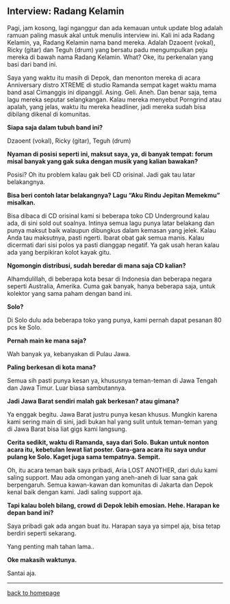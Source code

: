 ## Interview: Radang Kelamin

Pagi, jam kosong, lagi nganggur dan ada kemauan untuk update blog adalah ramuan paling masuk akal untuk menulis interview ini. Kali ini ada Radang Kelamin, ya, Radang Kelamin nama band mereka. Adalah Dzaoent (vokal), Ricky (gitar) dan Teguh (drum) yang bersatu padu mengumpulkan peju mereka di bawah nama Radang Kelamin. What? Oke, itu perkenalan yang basi dari band ini.

Saya yang waktu itu masih di Depok, dan menonton mereka di acara Anniversary distro XTREME di studio Ramanda sempat kaget waktu mama band asal Cimanggis ini dipanggil. Asing. Geli. Aneh. Dan benar saja, tema lagu mereka seputar selangkangan. Kalau mereka menyebut Porngrind atau apalah, yang jelas, waktu itu mereka headliner, jadi mereka sudah bisa dibilang dikenal di komunitas.

**Siapa saja dalam tubuh band ini?**

Dzaoent (vokal), Ricky (gitar), Teguh (drum)

**Nyaman di posisi seperti ini, maksut saya, ya, di banyak tempat: forum misal banyak yang  gak suka dengan musik yang kalian bawakan?**

Posisi? Oh itu problem kalau gak beli CD orisinal. Jadi gak tau latar belakangnya.

**Bisa beri contoh latar belakangnya? Lagu “Aku Rindu Jepitan Memekmu” misalkan.**

Bisa dibaca di CD orisinal kami si beberapa toko CD Underground kalau ada, di sini sold out soalnya. Intinya semua lagu punya latar belakang dan punya maksut baik walaupun dibungkus dalam kemasan yang jelek. Kalau Anda tau maksutnya, pasti ngerti. Ibarat obat gak semua manis. Kalau dicermati dari sisi polos ya pasti dianggap negatif. Ya gak usah heran kalau ada yang berpikiran kolot kayak gitu.

**Ngomongin distribusi, sudah beredar di mana saja CD kalian?**

Alhamdulillah, di beberapa kota besar di Indonesia dan beberapa negara seperti Australia, Amerika. Cuma gak banyak, hanya beberapa saja, untuk kolektor yang sama paham dengan band ini.

**Solo?**

Di Solo dulu ada beberapa toko yang punya, kami pernah dapat pesanan 80 pcs ke Solo.

**Pernah main ke mana saja?**

Wah banyak ya, kebanyakan di Pulau Jawa.

**Paling berkesan di kota mana?**

Semua sih pasti punya kesan ya, khususnya teman-teman di Jawa Tengah dan Jawa Timur. Luar biasa sambutannya.

**Jadi Jawa Barat sendiri malah gak berkesan? atau gimana?**

Ya enggak begitu. Jawa Barat justru punya kesan khusus. Mungkin karena kami sering main di sini, jadi bukan hal yang sulit untuk teman-teman yang di Jawa Barat bisa liat gigs kami langsung.

**Cerita sedikit, waktu di Ramanda, saya dari Solo. Bukan untuk nonton acara itu, kebetulan lewat liat poster. Gara-gara acara itu saya undur pulang ke Solo. Kaget juga sama tempatnya. Sempit.**

Oh, itu acara teman baik saya pribadi, Aria LOST ANOTHER, dari dulu kami saling support. Mau ada omongan yang aneh-aneh di luar sana gak berpengaruh. Semua kawan-kawan dan komunitas di Jakarta dan Depok kenal baik dengan kami. Jadi saling support aja.

**Tapi kalau boleh bilang, crowd di Depok lebih emosian. Hehe. Harapan ke depan band ini?**

Saya pribadi gak ada angan buat itu. Harapan saya ya simpel aja, bisa tetap berdiri seperti sekarang.

Yang penting mah tahan lama..

**Oke makasih waktunya.**

Santai aja.

___

[back to homepage](https://arsarsars.github.io)
